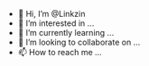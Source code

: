 - 👋 Hi, I’m @Linkzin
- 👀 I’m interested in ...
- 🌱 I’m currently learning ...
- 💞️ I’m looking to collaborate on ...
- 📫 How to reach me ...

<!---
Linkcha/Linkcha is a ✨ special ✨ repository because its `README.md` (this file) appears on your GitHub profile.
You can click the Preview link to take a look at your changes.
--->
